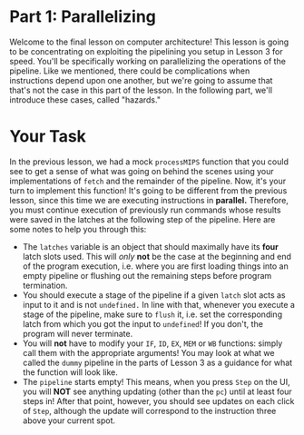 # Part 1: Parallelizing
Welcome to the final lesson on computer architecture! This lesson is going to be
concentrating on exploiting the pipelining you setup in Lesson 3 for speed. You'll
be specifically working on parallelizing the operations of the pipeline. Like we
mentioned, there could be complications when instructions depend upon one another,
but we're going to assume that that's not the case in this part of the lesson. In the
following part, we'll introduce these cases, called "hazards."

# Your Task
In the previous lesson, we had a mock `processMIPS` function that you could see
to get a sense of what was going on behind the scenes using your implementations of 
`fetch` and the remainder of the pipeline. Now, it's your turn to implement this
function! It's going to be different from the previous lesson, since this time we
are executing instructions in **parallel.** Therefore, you must continue execution 
of previously run commands whose results were saved in the latches at the
following step of the pipeline. Here are some notes to help you through this:

- The `latches` variable is an object that should maximally have its **four**
latch slots used. This will *only* **not** be the case at the beginning and end of the
program execution, i.e. where you are first loading things into an empty pipeline or
flushing out the remaining steps before program termination.
- You should execute a stage of the pipeline if a given `latch` slot acts as input to it
and is not `undefined.` In line with that, whenever you execute a stage of the pipeline,
make sure to `flush` it, i.e. set the corresponding latch from which you got the input
to `undefined`! If you don't, the program will never terminate.
- You will **not** have to modify your `IF`, `ID`, `EX`, `MEM` or `WB` functions:
simply call them with the appropriate arguments! You may look at what we called the `dummy`
pipeline in the parts of Lesson 3 as a guidance for what the function will look like.
- The `pipeline` starts empty! This means, when you press `Step` on the UI, you will 
**NOT** see anything updating (other than the `pc`) until at least four steps in! After
that point, however, you should see updates on each click of `Step`, although the update
will correspond to the instruction three above your current spot.
